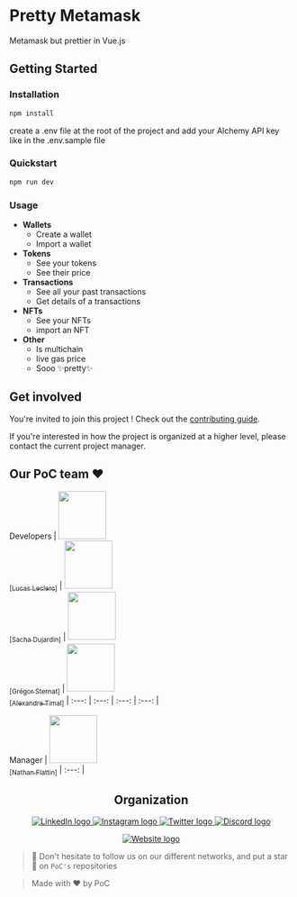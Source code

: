 # Pretty Metamask

Metamask but prettier in Vue.js

## Getting Started

### Installation

```bash
npm install
```
create a .env file at the root of the project and add your Alchemy API key like in the .env.sample file

### Quickstart

```bash
npm run dev
```

### Usage

- **Wallets**
  - Create a wallet
  - Import a wallet
- **Tokens**
  - See your tokens
  - See their price
- **Transactions**
  - See all your past transactions
  - Get details of a transactions
- **NFTs**
  - See your NFTs
  - import an NFT
- **Other**
  - Is multichain
  - live gas price
  - Sooo ✨pretty✨

## Get involved

You're invited to join this project ! Check out the [contributing guide](./CONTRIBUTING.md).

If you're interested in how the project is organized at a higher level, please contact the current project manager.

## Our PoC team ❤️

Developers
| [<img src="https://github.com/Intermarch3.png?size=85" width=85><br><sub>[Lucas Leclerc]</sub>](https://github.com/Intermarch3) | [<img src="https://github.com/Sacharbon.png?size=85" width=85><br><sub>[Sacha Dujardin]</sub>](https://github.com/Sacharbon) | [<img src="https://github.com/Bouboubz.png?size=85" width=85><br><sub>[Grégor Sternat]</sub>](https://github.com/Bouboubz) | [<img src="https://github.com/alexandreTimal.png?size=85" width=85><br><sub>[Alexandre Timal]</sub>](https://github.com/alexandreTimal)
| :---: | :---: | :---: | :---: |

Manager
| [<img src="https://github.com/Nfire2103.png?size=85" width=85><br><sub>[Nathan Flattin]</sub>](https://github.com/Nfire2103)
| :---: |

<h2 align=center>
Organization
</h2>

<p align='center'>
    <a href="https://www.linkedin.com/company/pocinnovation/mycompany/">
        <img src="https://img.shields.io/badge/LinkedIn-0077B5?style=for-the-badge&logo=linkedin&logoColor=white" alt="LinkedIn logo">
    </a>
    <a href="https://www.instagram.com/pocinnovation/">
        <img src="https://img.shields.io/badge/Instagram-E4405F?style=for-the-badge&logo=instagram&logoColor=white" alt="Instagram logo"
>
    </a>
    <a href="https://twitter.com/PoCInnovation">
        <img src="https://img.shields.io/badge/Twitter-1DA1F2?style=for-the-badge&logo=twitter&logoColor=white" alt="Twitter logo">
    </a>
    <a href="https://discord.com/invite/Yqq2ADGDS7">
        <img src="https://img.shields.io/badge/Discord-7289DA?style=for-the-badge&logo=discord&logoColor=white" alt="Discord logo">
    </a>
</p>
<p align=center>
    <a href="https://www.poc-innovation.fr/">
        <img src="https://img.shields.io/badge/WebSite-1a2b6d?style=for-the-badge&logo=GitHub Sponsors&logoColor=white" alt="Website logo">
    </a>
</p>

> 🚀 Don't hesitate to follow us on our different networks, and put a star 🌟 on `PoC's` repositories

> Made with ❤️ by PoC
